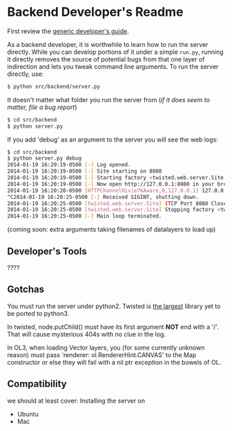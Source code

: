 # Backend Developer's Readme

First review the [generic developer's guide](../README.md).

As a backend developer, it is worthwhile to learn how to run the server directly.
While you can develop portions of it under a simple ```run.py```,
running it directly removes the source of potential bugs from that one layer of indirection
 and lets you tweak command line arguments. To run the server directly, use:
```bash
$ python src/backend/server.py
```

It doesn't matter what folder you run the server from (_if it does seem to matter, file a bug report_)
```bash
$ cd src/backend
$ python server.py
```

If you add 'debug' as an argument to the server you will see the web logs:
```bash
$ cd src/backend
$ python server.py debug
2014-01-19 16:20:19-0500 [-] Log opened.
2014-01-19 16:20:19-0500 [-] Site starting on 8080
2014-01-19 16:20:19-0500 [-] Starting factory <twisted.web.server.Site instance at 0x2e4e680>
2014-01-19 16:20:19-0500 [-] Now open http://127.0.0.1:8080 in your browser
2014-01-19 16:20:20-0500 [HTTPChannelHixie76Aware,0,127.0.0.1] 127.0.0.1 - - [19/Jan/2014:21:20:20 +0000] "GET /assets/ HTTP/1.1" 404 145 "-" "Mozilla/5.0 (X11; Linux x86_64; rv:26.0) Gecko/20100101 Firefox/26.0"
^C2014-01-19 16:20:25-0500 [-] Received SIGINT, shutting down.
2014-01-19 16:20:25-0500 [twisted.web.server.Site] (TCP Port 8080 Closed)
2014-01-19 16:20:25-0500 [twisted.web.server.Site] Stopping factory <twisted.web.server.Site instance at 0x2e4e680>
2014-01-19 16:20:25-0500 [-] Main loop terminated.
```

 (coming soon: extra arguments taking filenames of datalayers to load up)

## Developer's Tools

????

## Gotchas




You must run the server under python2. Twisted is [the largest](https://wiki.python.org/moin/Python2orPython3) library yet to be ported to python3.

In twisted, node.putChild() must have its first argument **NOT** end with a '/'. That will cause mysterious 404s with no clue in the log.

In OL3, when loading Vector layers, you (for some currently unknown reason) must pass 'renderer: ol.RendererHint.CANVAS' to the Map constructor or else they will fail with a nil ptr exception in the bowels of OL.


## Compatibility

we should at least cover:
Installing the server on
* Ubuntu
* Mac
